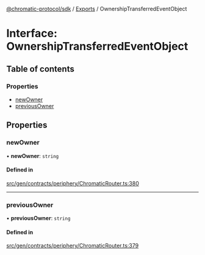 [@chromatic-protocol/sdk](../README.md) / [Exports](../modules.md) / OwnershipTransferredEventObject

# Interface: OwnershipTransferredEventObject

## Table of contents

### Properties

- [newOwner](OwnershipTransferredEventObject.md#newowner)
- [previousOwner](OwnershipTransferredEventObject.md#previousowner)

## Properties

### newOwner

• **newOwner**: `string`

#### Defined in

[src/gen/contracts/periphery/ChromaticRouter.ts:380](https://github.com/chromatic-protocol/sdk/blob/e3e1a39/src/gen/contracts/periphery/ChromaticRouter.ts#L380)

___

### previousOwner

• **previousOwner**: `string`

#### Defined in

[src/gen/contracts/periphery/ChromaticRouter.ts:379](https://github.com/chromatic-protocol/sdk/blob/e3e1a39/src/gen/contracts/periphery/ChromaticRouter.ts#L379)
